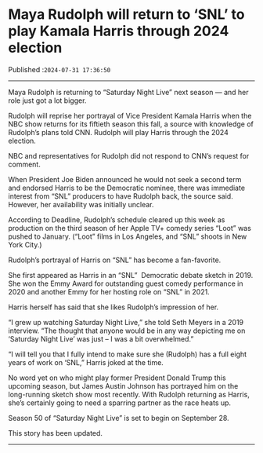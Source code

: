 # Maya Rudolph will return to ‘SNL’ to play Kamala Harris through 2024 election

Published :`2024-07-31 17:36:50`

---

Maya Rudolph is returning to “Saturday Night Live” next season — and her role just got a lot bigger.

Rudolph will reprise her portrayal of Vice President Kamala Harris when the NBC show returns for its fiftieth season this fall, a source with knowledge of Rudolph’s plans told CNN. Rudolph will play Harris through the 2024 election.

NBC and representatives for Rudolph did not respond to CNN’s request for comment.

When President Joe Biden announced he would not seek a second term and endorsed Harris to be the Democratic nominee, there was immediate interest from “SNL” producers to have Rudolph back, the source said. However, her availability was initially unclear.

According to Deadline, Rudolph’s schedule cleared up this week as production on the third season of her Apple TV+ comedy series “Loot” was pushed to January. (“Loot” films in Los Angeles, and “SNL” shoots in New York City.)

Rudolph’s portrayal of Harris on “SNL” has become a fan-favorite.

She first appeared as Harris in an “SNL”  Democratic debate sketch in 2019. She won the Emmy Award for outstanding guest comedy performance in 2020 and another Emmy for her hosting role on “SNL” in 2021.

Harris herself has said that she likes Rudolph’s impression of her.

“I grew up watching Saturday Night Live,” she told Seth Meyers in a 2019 interview. “The thought that anyone would be in any way depicting me on ‘Saturday Night Live’ was just – I was a bit overwhelmed.”

“I will tell you that I fully intend to make sure she (Rudolph) has a full eight years of work on ‘SNL,” Harris joked at the time.

No word yet on who might play former President Donald Trump this upcoming season, but James Austin Johnson has portrayed him on the long-running sketch show most recently. With Rudolph returning as Harris, she’s certainly going to need a sparring partner as the race heats up.

Season 50 of “Saturday Night Live” is set to begin on September 28.

This story has been updated.

---

